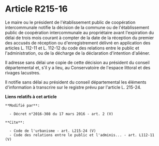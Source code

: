 # Article R215-16

Le maire ou le président de l'établissement public de coopération intercommunale notifie la décision de la commune ou de
l'établissement public de coopération intercommunale au propriétaire avant l'expiration du délai de trois mois courant à
compter de la date de la réception du premier des accusés de réception ou d'enregistrement délivré en application des
articles L. 112-11 et L. 112-12 du code des relations entre le public et l'administration, ou de la décharge de la
déclaration d'intention d'aliéner. 

Il adresse sans délai une copie de cette décision au président du conseil départemental et, s'il y a lieu, au Conservatoire
de l'espace littoral et des rivages lacustres. 

Il notifie sans délai au président du conseil départemental les éléments d'information à transcrire sur le registre prévu par
l'article L. 215-24.

**Liens relatifs à cet article**

	**Modifié par**:

	  - Décret n°2016-308 du 17 mars 2016 - art. 2 (V)

	**Cite**:

	  - Code de l'urbanisme - art. L215-24 (V)
	  - Code des relations entre le public et l'adminis... - art. L112-11 (V)
